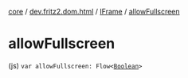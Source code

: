[core](../../index.md) / [dev.fritz2.dom.html](../index.md) / [IFrame](index.md) / [allowFullscreen](./allow-fullscreen.md)

# allowFullscreen

(js) `var allowFullscreen: Flow<`[`Boolean`](https://kotlinlang.org/api/latest/jvm/stdlib/kotlin/-boolean/index.html)`>`